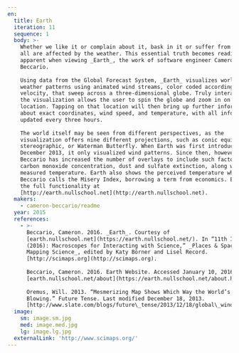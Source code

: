 ```yaml
---
en:
  title: Earth
  iteration: 11
  sequence: 1
  body: >-
    Whether we like it or complain about it, bask in it or suffer from it, we
    all are affected by the weather. This essential truth becomes readily
    apparent when viewing _Earth_, the work of software engineer Cameron
    Beccario.  
      
    Using data from the Global Forecast System, _Earth_ visualizes worldwide
    weather patterns using animated wind streams, color coded according to
    velocity, that sweep across a three-dimensional globe. Truly interactive,
    the visualization allows the user to spin the globe and zoom in on a desired
    location. Tapping on that location will then bring up further information
    about exact coordinates, wind speed, and temperature, with all information
    updated every three hours.  
      
    The world itself may be seen from different perspectives, as the
    visualization offers nine different projections, such as conic equidistant,
    stereographic, or Waterman Butterfly. When Earth was first introduced in
    December 2013, it only visualized wind patterns. Since then, however,
    Beccario has increased the number of overlays to include such factors as
    carbon monoxide concentration, dust and sulfate extinction, along with the
    measured temperature. Earth also shows the perceived temperature which
    Beccario calls the Misery Index, borrowing a term from economics. Explore
    the full functionality at
    [http://earth.nullschool.net](http://earth.nullschool.net).
  makers:
    - cameron-beccario/readme
  year: 2015
  references:
    - >-
      Beccario, Cameron. 2016. _Earth_. Courtesy of
      [earth.nullschool.net](https://earth.nullschool.net/). In “11th Iteration
      (2016): Macroscopes for Interacting with Science,” _Places & Spaces:
      Mapping Science_, edited by Katy Börner and Lisel Record.
      [http://scimaps.org](http://scimaps.org).  
        
      Beccario, Cameron. 2016. Earth Website. Accessed January 10, 2016.
      [earth.nullschool.net/about](https://earth.nullschool.net/about.html).  
        
      Oremus, Will. 2013. “Mesmerizing Map Shows Which Way the World’s Winds Are
      Blowing.” Future Tense. Last modified December 18, 2013.
      [http://www.slate.com/blogs/future\_tense/2013/12/18/global\_wind\_map\_cameron\_baccario\_s\_visualization\_of\_world\_weather\_patterns.html](http://www.slate.com/blogs/future_tense/2013/12/18/global_wind_map_cameron_baccario_s_visualization_of_world_weather_patterns.html).
  image:
    sm: image.sm.jpg
    med: image.med.jpg
    lg: image.lg.jpg
  externalLink: 'http://www.scimaps.org/'
---
```

